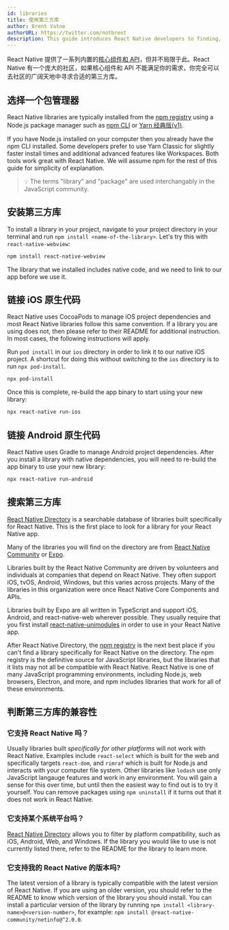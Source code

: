 ```yaml
---
id: libraries
title: 使用第三方库
author: Brent Vatne
authorURL: https://twitter.com/notbrent
description: This guide introduces React Native developers to finding, installing, and using third-party libraries in their apps.
---
```


React Native 提供了一系列内置的[核心组件和 API](components-and-apis)，但并不局限于此。React Native 有一个庞大的社区，如果核心组件和 API 不能满足你的需求，你完全可以去社区的广阔天地中寻求合适的第三方库。

## 选择一个包管理器

React Native libraries are typically installed from the [npm registry](https://www.npmjs.com/) using a Node.js package manager such as [npm CLI](https://docs.npmjs.com/cli/npm) or [Yarn 经典版(v1)](https://classic.yarnpkg.com/en/).

If you have Node.js installed on your computer then you already have the npm CLI installed. Some developers prefer to use Yarn Classic for slightly faster install times and additional advanced features like Workspaces. Both tools work great with React Native. We will assume npm for the rest of this guide for simplicity of explanation.

> 💡 The terms "library" and "package" are used interchangably in the JavaScript community.

## 安装第三方库

To install a library in your project, navigate to your project directory in your terminal and run `npm install <name-of-the-library>`. Let's try this with `react-native-webview`:

```bash
npm install react-native-webview
```

The library that we installed includes native code, and we need to link to our app before we use it.

## 链接 iOS 原生代码

React Native uses CocoaPods to manage iOS project dependencies and most React Native libraries follow this same convention. If a library you are using does not, then please refer to their README for additional instruction. In most cases, the following instructions will apply.

Run `pod install` in our `ios` directory in order to link it to our native iOS project. A shortcut for doing this without switching to the `ios` directory is to run `npx pod-install`.

```bash
npx pod-install
```

Once this is complete, re-build the app binary to start using your new library:

```bash
npx react-native run-ios
```

## 链接 Android 原生代码

React Native uses Gradle to manage Android project dependencies. After you install a library with native dependencies, you will need to re-build the app binary to use your new library:

```bash
npx react-native run-android
```

## 搜索第三方库

[React Native Directory](https://reactnative.directory) is a searchable database of libraries built specifically for React Native. This is the first place to look for a library for your React Native app.

Many of the libraries you will find on the directory are from [React Native Community](https://github.com/react-native-community/) or [Expo](https://docs.expo.io/versions/latest/).

Libraries built by the React Native Community are driven by volunteers and individuals at companies that depend on React Native. They often support iOS, tvOS, Android, Windows, but this varies across projects. Many of the libraries in this organization were once React Native Core Components and APIs.

Libraries built by Expo are all written in TypeScript and support iOS, Android, and react-native-web wherever possible. They usually require that you first install [react-native-unimodules](https://github.com/expo/expo/tree/master/packages/react-native-unimodules) in order to use in your React Native app.

After React Native Directory, the [npm registry](https://www.npmjs.com/) is the next best place if you can't find a library specifically for React Native on the directory. The npm registry is the definitive source for JavaScript libraries, but the libraries that it lists may not all be compatible with React Native. React Native is one of many JavaScript programming environments, including Node.js, web browsers, Electron, and more, and npm includes libraries that work for all of these environments.

## 判断第三方库的兼容性

### 它支持 React Native 吗？

Usually libraries built _specifically for other platforms_ will not work with React Native. Examples include `react-select` which is built for the web and specifically targets `react-dom`, and `rimraf` which is built for Node.js and interacts with your computer file system. Other libraries like `lodash` use only JavaScript langauge features and work in any environment. You will gain a sense for this over time, but until then the easiest way to find out is to try it yourself. You can remove packages using `npm uninstall` if it turns out that it does not work in React Native.

### 它支持某个系统平台吗？

[React Native Directory](https://reactnative.directory/) allows you to filter by platform compatibility, such as iOS, Android, Web, and Windows. If the library you would like to use is not currently listed there, refer to the README for the library to learn more.

### 它支持我的 React Native 的版本吗?

The latest version of a library is typically compatible with the latest version of React Native. If you are using an older version, you should refer to the README to know which version of the library you should install. You can install a particular version of the library by running `npm install <library-name>@<version-number>`, for example: `npm install @react-native-community/netinfo@^2.0.0`.
